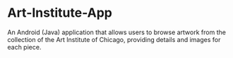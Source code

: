 # Art-Institute-App
An Android (Java) application that allows users to browse artwork from the collection of the Art Institute of Chicago, providing details and images for each piece.
